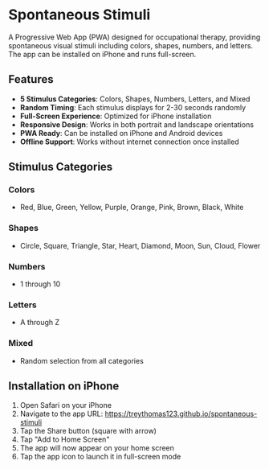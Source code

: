 # Spontaneous Stimuli

A Progressive Web App (PWA) designed for occupational therapy, providing spontaneous visual stimuli including colors, shapes, numbers, and letters. The app can be installed on iPhone and runs full-screen.

## Features

- **5 Stimulus Categories**: Colors, Shapes, Numbers, Letters, and Mixed
- **Random Timing**: Each stimulus displays for 2-30 seconds randomly
- **Full-Screen Experience**: Optimized for iPhone installation
- **Responsive Design**: Works in both portrait and landscape orientations
- **PWA Ready**: Can be installed on iPhone and Android devices
- **Offline Support**: Works without internet connection once installed

## Stimulus Categories

### Colors
- Red, Blue, Green, Yellow, Purple, Orange, Pink, Brown, Black, White

### Shapes
- Circle, Square, Triangle, Star, Heart, Diamond, Moon, Sun, Cloud, Flower

### Numbers
- 1 through 10

### Letters
- A through Z

### Mixed
- Random selection from all categories

## Installation on iPhone

1. Open Safari on your iPhone
2. Navigate to the app URL: https://treythomas123.github.io/spontaneous-stimuli
3. Tap the Share button (square with arrow)
4. Tap "Add to Home Screen"
5. The app will now appear on your home screen
6. Tap the app icon to launch it in full-screen mode